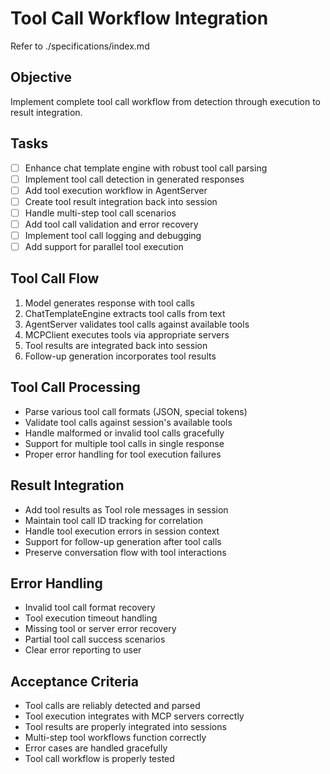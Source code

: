 # Tool Call Workflow Integration

Refer to ./specifications/index.md

## Objective
Implement complete tool call workflow from detection through execution to result integration.

## Tasks
- [ ] Enhance chat template engine with robust tool call parsing
- [ ] Implement tool call detection in generated responses
- [ ] Add tool execution workflow in AgentServer
- [ ] Create tool result integration back into session
- [ ] Handle multi-step tool call scenarios
- [ ] Add tool call validation and error recovery
- [ ] Implement tool call logging and debugging
- [ ] Add support for parallel tool execution

## Tool Call Flow
1. Model generates response with tool calls
2. ChatTemplateEngine extracts tool calls from text
3. AgentServer validates tool calls against available tools
4. MCPClient executes tools via appropriate servers
5. Tool results are integrated back into session
6. Follow-up generation incorporates tool results

## Tool Call Processing
- Parse various tool call formats (JSON, special tokens)
- Validate tool calls against session's available tools
- Handle malformed or invalid tool calls gracefully
- Support for multiple tool calls in single response
- Proper error handling for tool execution failures

## Result Integration
- Add tool results as Tool role messages in session
- Maintain tool call ID tracking for correlation
- Handle tool execution errors in session context
- Support for follow-up generation after tool calls
- Preserve conversation flow with tool interactions

## Error Handling
- Invalid tool call format recovery
- Tool execution timeout handling
- Missing tool or server error recovery
- Partial tool call success scenarios
- Clear error reporting to user

## Acceptance Criteria
- Tool calls are reliably detected and parsed
- Tool execution integrates with MCP servers correctly
- Tool results are properly integrated into sessions
- Multi-step tool workflows function correctly
- Error cases are handled gracefully
- Tool call workflow is properly tested
